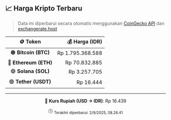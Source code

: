 

<!-- HARGA_KRIPTO -->
## 📈 Harga Kripto Terbaru

> Data ini diperbarui secara otomatis menggunakan [CoinGecko API](https://www.coingecko.com/) dan [exchangerate.host](https://exchangerate.host/)

<div align="center">

| 🪙 Token | 💰 Harga (IDR) |
|:------:|---------------:|
| 🟠 **Bitcoin (BTC)**   | Rp 1.795.368.588 |
| 🔵 **Ethereum (ETH)**  | Rp 70.832.885 |
| 🟣 **Solana (SOL)**    | Rp 3.257.705 |
| 🟢 **Tether (USDT)**   | Rp 16.444 |

---

💱 **Kurs Rupiah (USD → IDR)**: Rp 16.439

🕒 <sub>Terakhir diperbarui: 2/9/2025, 08.26.41</sub>

</div>
<!-- /HARGA_KRIPTO -->